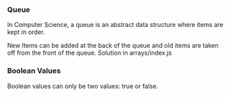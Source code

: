 ### Queue
In Computer Science, a queue is an abstract data structure where items are kept in order. 

New Items can be added at the back of the queue and old items are taken off from the front of the queue.
Solution in arrays/index.js 

### Boolean Values
Boolean values can only be two values: true or false. 